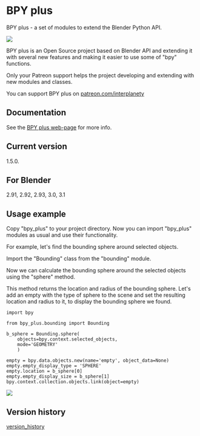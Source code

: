 # BPY plus
BPY plus - a set of modules to extend the Blender Python API.

<img src="https://b3d.interplanety.org/wp-content/upload_content/2021/02/preview_00_1200x600-560x280.jpg"><p>

BPY plus is an Open Source project based on Blender API and extending it with several new features and making it easier to use some of "bpy" functions.

Only your Patreon support helps the project developing and extending with new modules and classes.

You can support BPY plus on <a href="https://www.patreon.com/interplanety">patreon.com/interplanety</a>

Documentation
-
See the <a href="https://b3d.interplanety.org/en/bpy-plus-2/">BPY plus web-page</a> for more info. 

Current version
-
1.5.0.

For Blender
-
2.91, 2.92, 2.93, 3.0, 3.1

Usage example
-
Copy "bpy_plus" to your project directory. Now you can import "bpy_plus" modules as usual and use their functionality.

For example, let's find the bounding sphere around selected objects.

Import the "Bounding" class from the "bounding" module.

Now we can calculate the bounding sphere around the selected objects using the "sphere" method.

This method returns the location and radius of the bounding sphere. Let's add an empty with the type of sphere to the scene and set the resulting location and radius to it, to display the bounding sphere we found.

    import bpy

    from bpy_plus.bounding import Bounding
    
    b_sphere = Bounding.sphere(
        objects=bpy.context.selected_objects,
        mode='GEOMETRY'
        )
    
    empty = bpy.data.objects.new(name='empty', object_data=None)
    empty.empty_display_type = 'SPHERE'
    empty.location = b_sphere[0]
    empty.empty_display_size = b_sphere[1]
    bpy.context.collection.objects.link(object=empty)

<img src="https://b3d.interplanety.org/wp-content/upload_content/2021/02/bounding_sphere-390x315.jpg"><p>

Version history
-
[version_history](version_history.md)
